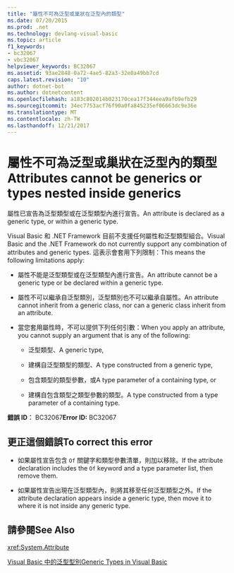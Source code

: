 ```yaml
---
title: "屬性不可為泛型或巢狀在泛型內的類型"
ms.date: 07/20/2015
ms.prod: .net
ms.technology: devlang-visual-basic
ms.topic: article
f1_keywords:
- bc32067
- vbc32067
helpviewer_keywords: BC32067
ms.assetid: 93ae2848-0a72-4ae5-82a3-32e0a49bb7cd
caps.latest.revision: "10"
author: dotnet-bot
ms.author: dotnetcontent
ms.openlocfilehash: a183c802014b023170cea17f344eea9afb9efb29
ms.sourcegitcommit: 34ec7753acf76f90a0fa845235ef06663dc9e36e
ms.translationtype: MT
ms.contentlocale: zh-TW
ms.lasthandoff: 12/21/2017
---
```

# <a name="attributes-cannot-be-generics-or-types-nested-inside-generics"></a><span data-ttu-id="84d2a-102">屬性不可為泛型或巢狀在泛型內的類型</span><span class="sxs-lookup"><span data-stu-id="84d2a-102">Attributes cannot be generics or types nested inside generics</span></span>
<span data-ttu-id="84d2a-103">屬性已宣告為泛型類型或在泛型類型內進行宣告。</span><span class="sxs-lookup"><span data-stu-id="84d2a-103">An attribute is declared as a generic type, or within a generic type.</span></span>  
  
 <span data-ttu-id="84d2a-104">Visual Basic 和 .NET Framework 目前不支援任何屬性和泛型類型組合。</span><span class="sxs-lookup"><span data-stu-id="84d2a-104">Visual Basic and the .NET Framework do not currently support any combination of attributes and generic types.</span></span> <span data-ttu-id="84d2a-105">這表示會套用下列限制：</span><span class="sxs-lookup"><span data-stu-id="84d2a-105">This means the following limitations apply:</span></span>  
  
-   <span data-ttu-id="84d2a-106">屬性不能是泛型類型或在泛型類型內進行宣告。</span><span class="sxs-lookup"><span data-stu-id="84d2a-106">An attribute cannot be a generic type or be declared within a generic type.</span></span>  
  
-   <span data-ttu-id="84d2a-107">屬性不可以繼承自泛型類別，泛型類別也不可以繼承自屬性。</span><span class="sxs-lookup"><span data-stu-id="84d2a-107">An attribute cannot inherit from a generic class, nor can a generic class inherit from an attribute.</span></span>  
  
-   <span data-ttu-id="84d2a-108">當您套用屬性時，不可以提供下列任何引數：</span><span class="sxs-lookup"><span data-stu-id="84d2a-108">When you apply an attribute, you cannot supply an argument that is any of the following:</span></span>  
  
    -   <span data-ttu-id="84d2a-109">泛型類型、</span><span class="sxs-lookup"><span data-stu-id="84d2a-109">A generic type,</span></span>  
  
    -   <span data-ttu-id="84d2a-110">建構自泛型類型的類型、</span><span class="sxs-lookup"><span data-stu-id="84d2a-110">A type constructed from a generic type,</span></span>  
  
    -   <span data-ttu-id="84d2a-111">包含類型的類型參數，或</span><span class="sxs-lookup"><span data-stu-id="84d2a-111">A type parameter of a containing type, or</span></span>  
  
    -   <span data-ttu-id="84d2a-112">建構自包含類型之類型參數的類型。</span><span class="sxs-lookup"><span data-stu-id="84d2a-112">A type constructed from a type parameter of a containing type.</span></span>  
  
 <span data-ttu-id="84d2a-113">**錯誤 ID︰** BC32067</span><span class="sxs-lookup"><span data-stu-id="84d2a-113">**Error ID:** BC32067</span></span>  
  
## <a name="to-correct-this-error"></a><span data-ttu-id="84d2a-114">更正這個錯誤</span><span class="sxs-lookup"><span data-stu-id="84d2a-114">To correct this error</span></span>  
  
-   <span data-ttu-id="84d2a-115">如果屬性宣告包含 `Of` 關鍵字和類型參數清單，則加以移除。</span><span class="sxs-lookup"><span data-stu-id="84d2a-115">If the attribute declaration includes the `Of` keyword and a type parameter list, then remove them.</span></span>  
  
-   <span data-ttu-id="84d2a-116">如果屬性宣告出現在泛型類型內，則將其移至任何泛型類型之外。</span><span class="sxs-lookup"><span data-stu-id="84d2a-116">If the attribute declaration appears inside a generic type, then move it to where it is not inside any generic type.</span></span>  
  
## <a name="see-also"></a><span data-ttu-id="84d2a-117">請參閱</span><span class="sxs-lookup"><span data-stu-id="84d2a-117">See Also</span></span>  
 <xref:System.Attribute>  
   
 [<span data-ttu-id="84d2a-118">Visual Basic 中的泛型型別</span><span class="sxs-lookup"><span data-stu-id="84d2a-118">Generic Types in Visual Basic</span></span>](../../visual-basic/programming-guide/language-features/data-types/generic-types.md)
